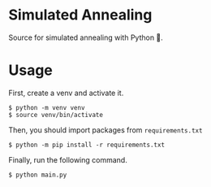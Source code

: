 # Simulated Annealing

Source for simulated annealing with Python 🐍.

# Usage

First, create a venv and activate it.

```console
$ python -m venv venv
$ source venv/bin/activate
```

Then, you should import packages from `requirements.txt`

```console
$ python -m pip install -r requirements.txt
```

Finally, run the following command.

```console
$ python main.py
```
